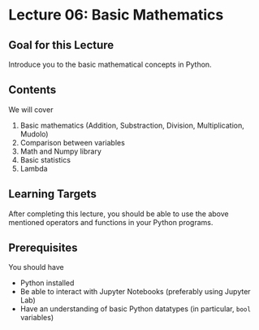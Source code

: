 # Lecture 06: Basic Mathematics
## Goal for this Lecture
Introduce you to the basic mathematical concepts in Python.

## Contents
We will cover

1. Basic mathematics (Addition, Substraction, Division, Multiplication, Mudolo)
2. Comparison between variables
3. Math and Numpy library
4. Basic statistics
5. Lambda

## Learning Targets
After completing this lecture, you should be able to use the above mentioned operators and functions in your Python programs.

## Prerequisites
You should have

* Python installed
* Be able to interact with Jupyter Notebooks (preferably using Jupyter Lab)
* Have an understanding of basic Python datatypes (in particular, `bool` variables)
